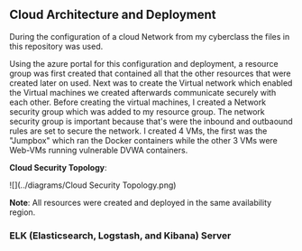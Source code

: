 ## Cloud Architecture and Deployment

During the configuration of a cloud Network from my cyberclass the files in this repository was used.

Using the azure portal for this configuration and deployment, a resource group was first created that contained all that the other resources that were created later on used.
Next was to create the Virtual network which enabled the Virtual machines we created afterwards communicate securely with each other. Before creating the virtual machines, I created a Network security group which was added to my resource group. The network security group is important because that's were the inbound and outbaound rules are set to secure the network.
I created 4 VMs, the first was the "Jumpbox" which ran the Docker containers while the other 3 VMs were Web-VMs running vulnerable DVWA containers.

**Cloud Security Topology**:

![](../diagrams/Cloud Security Topology.png)

**Note**: All resources were created and deployed in the same availability region.


### ELK (Elasticsearch, Logstash, and Kibana) Server

